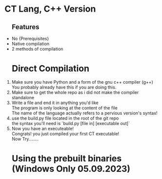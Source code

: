 # CT Lang, C++ Version
<ul>
<lh><h2>Features</h2></lh>
  <li>No {Prerequisites}</li>
  <li>Native compilation</li>
  <li>2 methods of compilation</li>
</ul>
<ol>
<lh><h1>Direct Compilation</h1></lh>
  <li>Make sure you have Python and a form of the gnu c++ compiler (g++)</li>
  You probably already have this if you are doing this.
  <li>Make sure to get the whole repo as i did not make the compiler standalone</li>
  <li>Write a file and end it in anything you'd like</li>
  The program is only looking at the content of the file<br>
  The name of the language actually refers to a pervious version's syntax!
  <li>use the build.py file located in the root of the git repo</li>
  the syntax you'll need is `build.py [file in] [executable out]`
  <li>Now you have an executeable!</li>
  Congrats! you just compiled your first CT executable!<br>
  Now Try........
</ol>
<ol>
<lh><h1>Using the prebuilt binaries (Windows Only 05.09.2023)</h1></lh>
  
  
</ol>